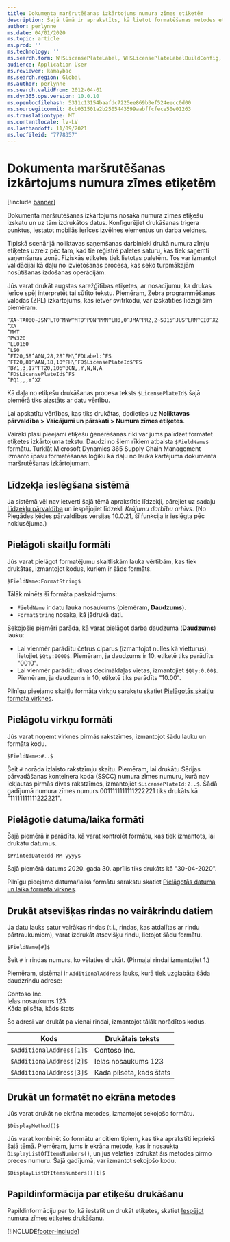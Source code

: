 ```yaml
---
title: Dokumenta maršrutēšanas izkārtojums numura zīmes etiķetēm
description: Šajā tēmā ir aprakstīts, kā lietot formatēšanas metodes etiķešu vērtību drukāšanai.
author: perlynne
ms.date: 04/01/2020
ms.topic: article
ms.prod: ''
ms.technology: ''
ms.search.form: WHSLicensePlateLabel, WHSLicensePlateLabelBuildConfig, WHSLicensePlateLabel, WHSDocumentRoutingLayout
audience: Application User
ms.reviewer: kamaybac
ms.search.region: Global
ms.author: perlynne
ms.search.validFrom: 2012-04-01
ms.dyn365.ops.version: 10.0.10
ms.openlocfilehash: 5311c13154baafdc7225ee869b3ef524eecc0d00
ms.sourcegitcommit: 8cb031501a2b2505443599aabffcfece50e01263
ms.translationtype: MT
ms.contentlocale: lv-LV
ms.lasthandoff: 11/09/2021
ms.locfileid: "7778357"
---
```

# <a name="document-routing-layout-for-license-plate-labels"></a>Dokumenta maršrutēšanas izkārtojums numura zīmes etiķetēm

[!include [banner](../includes/banner.md)]


Dokumenta maršrutēšanas izkārtojums nosaka numura zīmes etiķešu izskatu un uz tām izdrukātos datus. Konfigurējiet drukāšanas trigera punktus, iestatot mobilās ierīces izvēlnes elementus un darba veidnes.

Tipiskā scenārijā noliktavas saņemšanas darbinieki drukā numura zīmju etiķetes uzreiz pēc tam, kad tie reģistrē paletes saturu, kas tiek saņemti saņemšanas zonā. Fiziskās etiķetes tiek lietotas paletēm. Tos var izmantot validācijai kā daļu no izvietošanas procesa, kas seko turpmākajām nosūtīšanas izdošanas operācijām.

Jūs varat drukāt augstas sarežģītības etiķetes, ar nosacījumu, ka drukas ierīce spēj interpretēt tai sūtīto tekstu. Piemēram, Zebra programmēšanas valodas (ZPL) izkārtojums, kas ietver svītrkodu, var izskatīties līdzīgi šim piemēram.

```dos
^XA~TA000~JSN^LT0^MNW^MTD^PON^PMN^LH0,0^JMA^PR2,2~SD15^JUS^LRN^CI0^XZ
^XA
^MMT
^PW320
^LL0160
^LS0
^FT20,58^A0N,28,28^FH\^FDLabel:^FS
^FT20,81^AAN,18,10^FH\^FD$LicensePlateId$^FS
^BY1,3,17^FT20,106^BCN,,Y,N,N,A
^FD$LicensePlateId$^FS
^PQ1,,,Y^XZ
```

Kā daļa no etiķešu drukāšanas procesa teksts `$LicensePlateId$` šajā piemērā tiks aizstāts ar datu vērtību.

Lai apskatītu vērtības, kas tiks drukātas, dodieties uz **Noliktavas pārvaldība \> Vaicājumi un pārskati \> Numura zīmes etiķetes**.

Vairāki plaši pieejami etiķešu ģenerēšanas rīki var jums palīdzēt formatēt etiķetes izkārtojuma tekstu. Daudzi no šiem rīkiem atbalsta `$FieldName$` formātu. Turklāt Microsoft Dynamics 365 Supply Chain Management izmanto īpašu formatēšanas loģiku kā daļu no lauka kartējuma dokumenta maršrutēšanas izkārtojumam.

## <a name="turn-on-this-feature-for-your-system"></a>Līdzekļa ieslēgšana sistēmā

Ja sistēmā vēl nav ietverti šajā tēmā aprakstītie līdzekļi, pārejiet uz sadaļu [Līdzekļu pārvaldība](../../fin-ops-core/fin-ops/get-started/feature-management/feature-management-overview.md) un iespējojiet līdzekli *Krājumu darbību arhīvs*. (No Piegādes ķēdes pārvaldības versijas 10.0.21, šī funkcija ir ieslēgta pēc noklusējuma.)

## <a name="custom-number-formats"></a>Pielāgoti skaitļu formāti

Jūs varat pielāgot formatējumu skaitliskām lauka vērtībām, kas tiek drukātas, izmantojot kodus, kuriem ir šāds formāts.

```dos
$FieldName:FormatString$
```

Tālāk minēts šī formāta paskaidrojums:

- `FieldName` ir datu lauka nosaukums (piemēram, **Daudzums**).
- `FormatString` nosaka, kā jādrukā dati.

Sekojošie piemēri parāda, kā varat pielāgot darba daudzuma (**Daudzums**) lauku:

- Lai vienmēr parādītu četrus ciparus (izmantojot nulles kā vietturus), lietojiet `$Qty:0000$`. Piemēram, ja daudzums ir 10, etiķetē tiks parādīts "0010".
- Lai vienmēr parādītu divas decimāldaļas vietas, izmantojiet `$Qty:0.00$`. Piemēram, ja daudzums ir 10, etiķetē tiks parādīts "10.00".

Pilnīgu pieejamo skaitļu formāta virkņu sarakstu skatiet [Pielāgotās skaitļu formāta virknes](/dotnet/standard/base-types/custom-numeric-format-strings).

## <a name="custom-string-formats"></a>Pielāgotu virkņu formāti

Jūs varat noņemt virknes pirmās rakstzīmes, izmantojot šādu lauku un formāta kodu.

```dos
$FieldName:#..$
```

Šeit `#` norāda izlaisto rakstzīmju skaitu. Piemēram, lai drukātu Sērijas pārvadāšanas konteinera koda (SSCC) numura zīmes numuru, kurā nav iekļautas pirmās divas rakstzīmes, izmantojiet `$LicensePlateId:2..$`. Šādā gadījumā numura zīmes numurs 0011111111111222221 tiks drukāts kā "11111111111222221".

## <a name="custom-datetime-formats"></a>Pielāgotie datuma/laika formāti

Šajā piemērā ir parādīts, kā varat kontrolēt formātu, kas tiek izmantots, lai drukātu datumus.

```dos
$PrintedDate:dd-MM-yyyy$
```

Šajā piemērā datums 2020. gada 30. aprīlis tiks drukāts kā "30-04-2020".

Pilnīgu pieejamo datuma/laika formātu sarakstu skatiet [Pielāgotās datuma un laika formāta virknes](/dotnet/standard/base-types/custom-date-and-time-format-strings).

## <a name="print-individual-lines-from-multiline-data"></a>Drukāt atsevišķas rindas no vairākrindu datiem

Ja datu lauks satur vairākas rindas (t.i., rindas, kas atdalītas ar rindu pārtraukumiem), varat izdrukāt atsevišķu rindu, lietojot šādu formātu.

```dos
$FieldName[#]$
```

Šeit `#` ir rindas numurs, ko vēlaties drukāt. (Pirmajai rindai izmantojiet 1.)

Piemēram, sistēmai ir `AdditionalAddress` lauks, kurā tiek uzglabāta šāda daudzrindu adrese:

Contoso Inc.  
Ielas nosaukums 123  
Kāda pilsēta, kāds štats

Šo adresi var drukāt pa vienai rindai, izmantojot tālāk norādītos kodus.

| Kods | Drukātais teksts |
|---|---|
| `$AdditionalAddress[1]$` | Contoso Inc. |
| `$AdditionalAddress[2]$` | Ielas nosaukums 123 |
| `$AdditionalAddress[3]$` | Kāda pilsēta, kāds štats |

## <a name="print-and-format-from-a-display-method"></a>Drukāt un formatēt no ekrāna metodes

Jūs varat drukāt no ekrāna metodes, izmantojot sekojošo formātu.

```dos
$DisplayMethod()$
```

Jūs varat kombinēt šo formātu ar citiem tipiem, kas tika aprakstīti iepriekš šajā tēmā. Piemēram, jums ir ekrāna metode, kas ir nosaukta `DisplayListOfItemsNumbers()`, un jūs vēlaties izdrukāt šīs metodes pirmo preces numuru. Šajā gadījumā, var izmantot sekojošo kodu.

```dos
$DisplayListOfItemsNumbers()[1]$
```

## <a name="more-information-about-how-to-print-labels"></a>Papildinformācija par etiķešu drukāšanu

Papildinformāciju par to, kā iestatīt un drukāt etiķetes, skatiet [Iespējot numura zīmes etiķetes drukāšanu](tasks/license-plate-label-printing.md).


[!INCLUDE[footer-include](../../includes/footer-banner.md)]